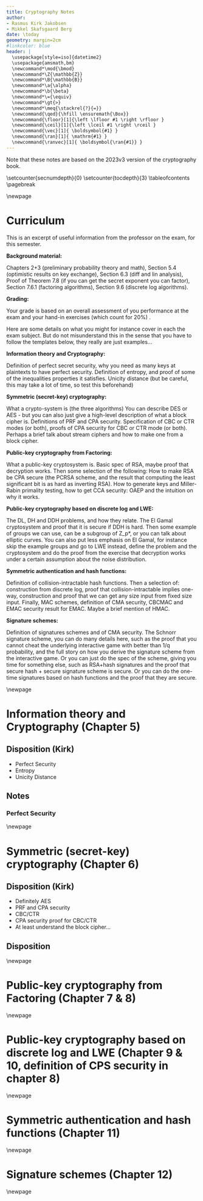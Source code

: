```yaml
---
title: Cryptography Notes
author: 
- Rasmus Kirk Jakobsen
- Mikkel Skafsgaard Berg
date: \today
geometry: margin=2cm
#linkcolor: blue
header: |
  \usepackage[style=iso]{datetime2}
  \usepackage{amsmath,bm}
  \newcommand*\mod{\bmod}
  \newcommand*\Z{\mathbb{Z}}
  \newcommand*\B{\mathbb{B}}
  \newcommand*\a{\alpha}
  \newcommand*\b{\beta}
  \newcommand*\={\equiv}
  \newcommand*\gt{>}
  \newcommand*\meq{\stackrel{?}{=}}
  \newcommand{\qed}{\hfill \ensuremath{\Box}}
  \newcommand{\floor}[1]{\left \lfloor #1 \right \rfloor }
  \newcommand{\ceil}[1]{\left \lceil #1 \right \rceil }
  \newcommand{\vec}[1]{ \boldsymbol{#1} }
  \newcommand{\ran}[1]{ \mathrm{#1} }
  \newcommand{\ranvec}[1]{ \boldsymbol{\ran{#1}} }
---
```


Note that these notes are based on the 2023v3 version of the cryptography book.

\setcounter{secnumdepth}{0}
\setcounter{tocdepth}{3}
\tableofcontents
\pagebreak

\newpage

# Curriculum

This is an excerpt of useful information from the professor on the exam,
for this semester.

**Background material:**

Chapters 2+3 (preliminary probability theory and math), Section 5.4
(optimistic results on key exchange), Section 6.3 (diff and lin analysis),
Proof of Theorem 7.8 (if you can get the secret exponent you can factor),
Section 7.6.1 (factoring algorithms), Section 9.6 (discrete log algorithms).

**Grading:**

Your grade is based on an overall assessment of you performance at the exam
and your hand-in exercises (which count for 20%) .

Here are some details on what you might for instance cover in each the exam
subject. But do not misunderstand this in the sense that you have to follow
the templates below, they really are just examples...

**Information theory and Cryptography:**

Definition of perfect secret security, why you need as many keys at plaintexts
to have perfect security. Definition of entropy, and proof of some of the
inequalities properties it satisfies. Unicity distance (but be careful,
this may take a lot of time, so test this beforehand)

**Symmetric (secret-key) cryptography:**

What a crypto-system is (the three algorithms) You can describe DES or AES -
but you can also just give a high-level description of what a block cipher
is. Definitions of PRF and CPA security. Specification of CBC or CTR modes
(or both), proofs of CPA security for CBC or CTR mode (or both). Perhaps a
brief talk about stream ciphers and how to make one from a block cipher.

**Public-key cryptography from Factoring:**

What a public-key cryptosystem is. Basic spec of RSA, maybe proof that
decryption works. Then some selection of the following: How to make RSA be CPA
secure (the PCRSA scheme, and the result that computing the least significant
bit is as hard as inverting RSA). How to generate keys and Miller-Rabin
primality testing, how to get CCA security: OAEP and the intuition on why
it works.

**Public-key cryptography based on discrete log and LWE:**

The DL, DH and DDH problems, and how they relate. The El Gamal cryptosystem
and proof that it is secure if DDH is hard. Then some example of groups we
can use, can be a subgroup of Z_p*, or you can talk about elliptic curves. You
can also put less emphasis on El Gamal, for instance skip the example groups
and go to LWE instead, define the problem and the cryptosystem and do the
proof from the exercise that decryption works under a certain assumption
about the noise distribution.

**Symmetric authentication and hash functions:**

Definition of collision-intractable hash functions. Then a selection of:
construction from discrete log, proof that collision-intractable implies
one-way, construction and proof that we can get any size input from fixed
size input. Finally, MAC schemes, definition of CMA security, CBCMAC and
EMAC security result for EMAC. Maybe a brief mention of HMAC.

**Signature schemes:**

Definition of signatures schemes and of CMA security. The Schnorr signature
scheme, you can do many details here, such as the proof that you cannot
cheat the underlying interactive game with better than 1/q probability, and
the full story on how you derive the signature scheme from the interactive
game. Or you can just do the spec of the scheme, giving you time for something
else, such as RSA+hash signatures and the proof that secure hash + secure
signature scheme is secure. Or you can do the one-time signatures based on
hash functions and the proof that they are secure.

\newpage

# Information theory and Cryptography (Chapter 5)

## Disposition (Kirk)

<!-- TODO: Add subbullets -->
- Perfect Security
- Entropy
- Unicity Distance

## Notes

### Perfect Security

\newpage

# Symmetric (secret-key) cryptography (Chapter 6)
## Disposition (Kirk)

<!-- TODO: Add subbullets -->
- Definitely AES
- PRF and CPA security
- CBC/CTR
- CPA security proof for CBC/CTR
- At least understand the block cipher...

## Disposition

\newpage

# Public-key cryptography from Factoring (Chapter 7 & 8)

\newpage

# Public-key cryptography based on discrete log and LWE (Chapter 9 & 10, definition of CPS security in chapter 8)

\newpage

# Symmetric authentication and hash functions (Chapter 11)

\newpage

# Signature schemes (Chapter 12)

\newpage

